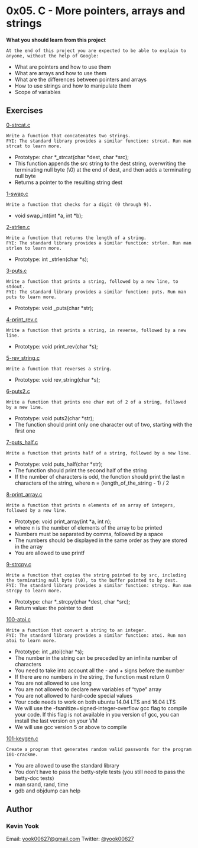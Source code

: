 # 0x05. C - More pointers, arrays and strings

**What you should learn from this project**

    At the end of this project you are expected to be able to explain to anyone, without the help of Google:

* What are pointers and how to use them
* What are arrays and how to use them
* What are the differences between pointers and arrays
* How to use strings and how to manipulate them
* Scope of variables

## Exercises

[0-strcat.c](./0-strcat.c)
```
Write a function that concatenates two strings.
FYI: The standard library provides a similar function: strcat. Run man strcat to learn more.
```
* Prototype: char *_strcat(char *dest, char *src);
* This function appends the src string to the dest string, overwriting the terminating null byte (\0) at the end of dest, and then adds a terminating null byte
* Returns a pointer to the resulting string dest

[1-swap.c](./1-swap.c)
```
Write a function that checks for a digit (0 through 9).
```
* void swap_int(int *a, int *b);

[2-strlen.c](./2-strlen.c)
```
Write a function that returns the length of a string.
FYI: The standard library provides a similar function: strlen. Run man strlen to learn more.
```
* Prototype: int _strlen(char *s);

[3-puts.c](./3-puts.c)
```
Write a function that prints a string, followed by a new line, to stdout.
FYI: The standard library provides a similar function: puts. Run man puts to learn more.
```
* Prototype: void _puts(char *str);

[4-print_rev.c](./4-print_rev.c)
```
Write a function that prints a string, in reverse, followed by a new line.
```
* Prototype: void print_rev(char *s);

[5-rev_string.c](./5-rev_string.c)
```
Write a function that reverses a string. 
```
*  Prototype: void rev_string(char *s);

[6-puts2.c](./6-puts2.c)
```
Write a function that prints one char out of 2 of a string, followed by a new line.
```
* Prototype: void puts2(char *str);
* The function should print only one character out of two, starting with the first one

[7-puts_half.c](./7-puts_half.c)
```
Write a function that prints half of a string, followed by a new line.
```
* Prototype: void puts_half(char *str);
* The function should print the second half of the string
* If the number of characters is odd, the function should print the last n characters of the string, where n = (length_of_the_string - 1) / 2

[8-print_array.c](./8-print_array.c)
```
Write a function that prints n elements of an array of integers, followed by a new line.
```
* Prototype: void print_array(int *a, int n);
* where n is the number of elements of the array to be printed
* Numbers must be separated by comma, followed by a space
* The numbers should be displayed in the same order as they are stored in the array
* You are allowed to use printf

[9-strcpy.c](./9-strcpy.c)
```
Write a function that copies the string pointed to by src, including the terminating null byte (\0), to the buffer pointed to by dest.
FYI: The standard library provides a similar function: strcpy. Run man strcpy to learn more.
```
* Prototype: char *_strcpy(char *dest, char *src); 
* Return value: the pointer to dest

[100-atoi.c](./100-atoi.c)
```
Write a function that convert a string to an integer.
FYI: The standard library provides a similar function: atoi. Run man atoi to learn more.
```
* Prototype: int _atoi(char *s);
* The number in the string can be preceded by an infinite number of characters
* You need to take into account all the - and + signs before the number
* If there are no numbers in the string, the function must return 0
* You are not allowed to use long
* You are not allowed to declare new variables of “type” array
* You are not allowed to hard-code special values
* Your code needs to work on both ubuntu 14.04 LTS and 16.04 LTS
* We will use the -fsanitize=signed-integer-overflow gcc flag to compile your code. If this flag is not available in you version of gcc, you can install the last version on your VM
* We will use gcc version 5 or above to compile

[101-keygen.c](./101-keygen.c)
```
Create a program that generates random valid passwords for the program 101-crackme.
```
* You are allowed to use the standard library
* You don’t have to pass the betty-style tests (you still need to pass the betty-doc tests)
* man srand, rand, time
* gdb and objdump can help

## Author
### Kevin Yook 
Email: <yook00627@gmail.com> Twitter: [@yook00627](https://twitter.com/yook00627)
